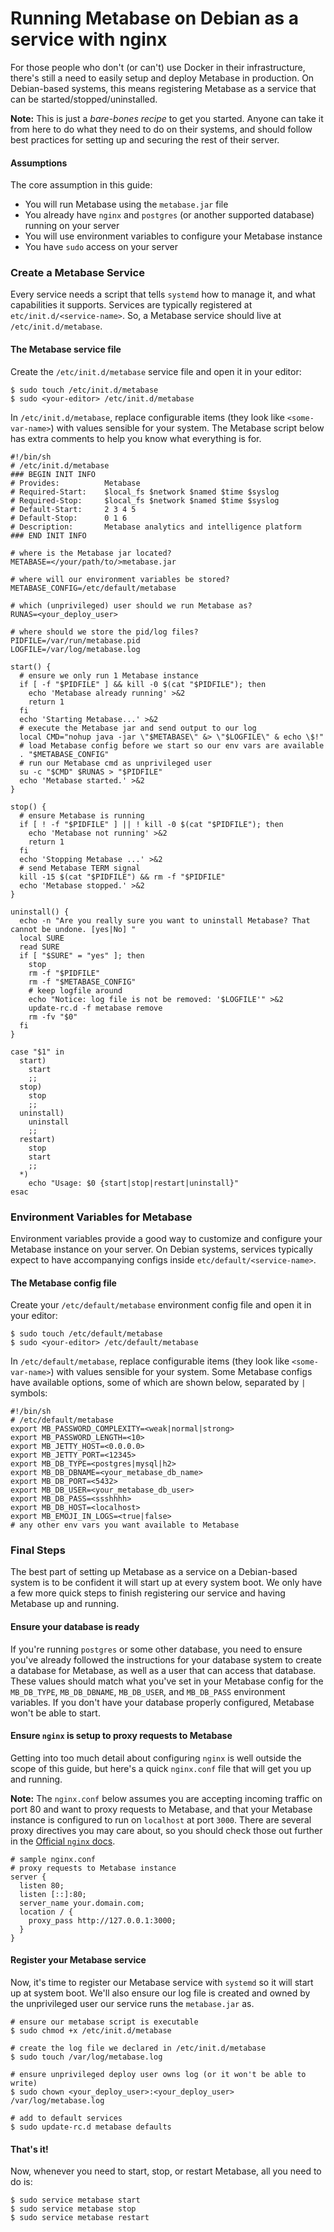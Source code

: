 # Running Metabase on Debian as a service with nginx

For those people who don't (or can't) use Docker in their infrastructure, there's still a need to easily setup and deploy Metabase in production. On Debian-based systems, this means registering Metabase as a service that can be started/stopped/uninstalled.

**Note:** This is just a *bare-bones recipe* to get you started. Anyone can take it from here to do what they need to do on their systems, and should follow best practices for setting up and securing the rest of their server.

#### Assumptions

The core assumption in this guide:

* You will run Metabase using the `metabase.jar` file
* You already have `nginx` and `postgres` (or another supported database) running on your server
* You will use environment variables to configure your Metabase instance
* You have `sudo` access on your server

### Create a Metabase Service

Every service needs a script that tells `systemd` how to manage it, and what capabilities it supports. Services are typically registered at `etc/init.d/<service-name>`. So, a Metabase service should live at `/etc/init.d/metabase`.

#### The Metabase service file

Create the `/etc/init.d/metabase` service file and open it in your editor:

    $ sudo touch /etc/init.d/metabase
    $ sudo <your-editor> /etc/init.d/metabase

In `/etc/init.d/metabase`, replace configurable items (they look like `<some-var-name>`) with values sensible for your system. The Metabase script below has extra comments to help you know what everything is for.


    #!/bin/sh
    # /etc/init.d/metabase
    ### BEGIN INIT INFO
    # Provides:          Metabase
    # Required-Start:    $local_fs $network $named $time $syslog
    # Required-Stop:     $local_fs $network $named $time $syslog
    # Default-Start:     2 3 4 5
    # Default-Stop:      0 1 6
    # Description:       Metabase analytics and intelligence platform
    ### END INIT INFO

    # where is the Metabase jar located?
    METABASE=</your/path/to/>metabase.jar

    # where will our environment variables be stored?
    METABASE_CONFIG=/etc/default/metabase

    # which (unprivileged) user should we run Metabase as?
    RUNAS=<your_deploy_user>

    # where should we store the pid/log files?
    PIDFILE=/var/run/metabase.pid
    LOGFILE=/var/log/metabase.log

    start() {
      # ensure we only run 1 Metabase instance
      if [ -f "$PIDFILE" ] && kill -0 $(cat "$PIDFILE"); then
        echo 'Metabase already running' >&2
        return 1
      fi
      echo 'Starting Metabase...' >&2
      # execute the Metabase jar and send output to our log
      local CMD="nohup java -jar \"$METABASE\" &> \"$LOGFILE\" & echo \$!"
      # load Metabase config before we start so our env vars are available
      . "$METABASE_CONFIG"
      # run our Metabase cmd as unprivileged user
      su -c "$CMD" $RUNAS > "$PIDFILE"
      echo 'Metabase started.' >&2
    }

    stop() {
      # ensure Metabase is running
      if [ ! -f "$PIDFILE" ] || ! kill -0 $(cat "$PIDFILE"); then
        echo 'Metabase not running' >&2
        return 1
      fi
      echo 'Stopping Metabase ...' >&2
      # send Metabase TERM signal
      kill -15 $(cat "$PIDFILE") && rm -f "$PIDFILE"
      echo 'Metabase stopped.' >&2
    }

    uninstall() {
      echo -n "Are you really sure you want to uninstall Metabase? That cannot be undone. [yes|No] "
      local SURE
      read SURE
      if [ "$SURE" = "yes" ]; then
        stop
        rm -f "$PIDFILE"
        rm -f "$METABASE_CONFIG"
        # keep logfile around
        echo "Notice: log file is not be removed: '$LOGFILE'" >&2
        update-rc.d -f metabase remove
        rm -fv "$0"
      fi
    }

    case "$1" in
      start)
        start
        ;;
      stop)
        stop
        ;;
      uninstall)
        uninstall
        ;;
      restart)
        stop
        start
        ;;
      *)
        echo "Usage: $0 {start|stop|restart|uninstall}"
    esac


### Environment Variables for Metabase

Environment variables provide a good way to customize and configure your Metabase instance on your server. On Debian systems, services typically expect to have accompanying configs inside `etc/default/<service-name>`.

#### The Metabase config file

Create your `/etc/default/metabase` environment config file and open it in your editor:

    $ sudo touch /etc/default/metabase
    $ sudo <your-editor> /etc/default/metabase

In `/etc/default/metabase`, replace configurable items (they look like `<some-var-name>`) with values sensible for your system. Some Metabase configs have available options, some of which are shown below, separated by `|` symbols:


    #!/bin/sh
    # /etc/default/metabase
    export MB_PASSWORD_COMPLEXITY=<weak|normal|strong>
    export MB_PASSWORD_LENGTH=<10>
    export MB_JETTY_HOST=<0.0.0.0>
    export MB_JETTY_PORT=<12345>
    export MB_DB_TYPE=<postgres|mysql|h2>
    export MB_DB_DBNAME=<your_metabase_db_name>
    export MB_DB_PORT=<5432>
    export MB_DB_USER=<your_metabase_db_user>
    export MB_DB_PASS=<ssshhhh>
    export MB_DB_HOST=<localhost>
    export MB_EMOJI_IN_LOGS=<true|false>
    # any other env vars you want available to Metabase

### Final Steps

The best part of setting up Metabase as a service on a Debian-based system is to be confident it will start up at every system boot. We only have a few more quick steps to finish registering our service and having Metabase up and running.

#### Ensure your database is ready

If you're running `postgres` or some other database, you need to ensure you've already followed the instructions for your database system to create a database for Metabase, as well as a user that can access that database. These values should match what you've set in your Metabase config for the `MB_DB_TYPE`, `MB_DB_DBNAME`, `MB_DB_USER`, and `MB_DB_PASS` environment variables. If you don't have your database properly configured, Metabase won't be able to start.

#### Ensure `nginx` is setup to proxy requests to Metabase

Getting into too much detail about configuring `nginx` is well outside the scope of this guide, but here's a quick `nginx.conf` file that will get you up and running.

**Note:** The `nginx.conf` below assumes you are accepting incoming traffic on port 80 and want to proxy requests to Metabase, and that your Metabase instance is configured to run on `localhost` at port `3000`. There are several proxy directives you may care about, so you should check those out further in the [Official `nginx` docs](https://nginx.org/en/docs/).

    # sample nginx.conf
    # proxy requests to Metabase instance
    server {
      listen 80;
      listen [::]:80;
      server_name your.domain.com;
      location / {
        proxy_pass http://127.0.0.1:3000;
      }
    }

#### Register your Metabase service

Now, it's time to register our Metabase service with `systemd` so it will start up at system boot. We'll also ensure our log file is created and owned by the unprivileged user our service runs the `metabase.jar` as.

    # ensure our metabase script is executable
    $ sudo chmod +x /etc/init.d/metabase

    # create the log file we declared in /etc/init.d/metabase
    $ sudo touch /var/log/metabase.log

    # ensure unprivileged deploy user owns log (or it won't be able to write)
    $ sudo chown <your_deploy_user>:<your_deploy_user> /var/log/metabase.log

    # add to default services
    $ sudo update-rc.d metabase defaults

#### That's it!

Now, whenever you need to start, stop, or restart Metabase, all you need to do is:

    $ sudo service metabase start
    $ sudo service metabase stop
    $ sudo service metabase restart

